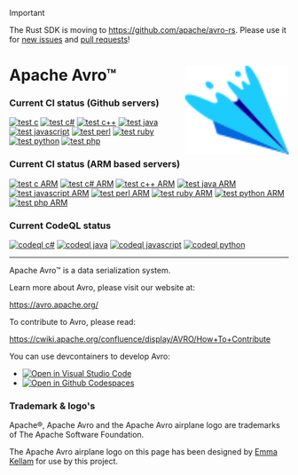 
> [!IMPORTANT]  
> The Rust SDK is moving to https://github.com/apache/avro-rs. Please use it for [new issues](https://github.com/apache/avro-rs/issues/new)
 and [pull requests](https://github.com/apache/avro-rs/pulls)!
 
 Apache Avro™<img align="right" height="160" src="doc/assets/icons/logo.svg" alt="Avro Logo"/>
============

### Current CI status (Github servers)
[![test c][test c img]][test c]
[![test c#][test c# img]][test c#]
[![test c++][test c++ img]][test c++]
[![test java][test java img]][test java]
[![test javascript][test javascript img]][test javascript]
[![test perl][test perl img]][test perl]
[![test ruby][test ruby img]][test ruby]
[![test python][test python img]][test python]
[![test php][test php img]][test php]

### Current CI status (ARM based servers)
[![test c ARM][test c ARM img]][test c ARM]
[![test c# ARM][test c# ARM img]][test c# ARM]
[![test c++ ARM][test c++ ARM img]][test c++ ARM]
[![test java ARM][test java ARM img]][test java ARM]
[![test javascript ARM][test javascript ARM img]][test javascript ARM]
[![test perl ARM][test perl ARM img]][test perl ARM]
[![test ruby ARM][test ruby ARM img]][test ruby ARM]
[![test python ARM][test python ARM img]][test python ARM]
[![test php ARM][test php ARM img]][test php ARM]

### Current CodeQL status
[![codeql c#][codeql c# img]][codeql c#]
[![codeql java][codeql java img]][codeql java]
[![codeql javascript][codeql javascript img]][codeql javascript]
[![codeql python][codeql python img]][codeql python]

-----

Apache Avro™ is a data serialization system.

Learn more about Avro, please visit our website at:

  https://avro.apache.org/

To contribute to Avro, please read:

  https://cwiki.apache.org/confluence/display/AVRO/How+To+Contribute


<!-- Arranged this way for easy copy-pasting and editor string manipulation -->

[test c]:          https://github.com/apache/avro/actions/workflows/test-lang-c.yml
[test c#]:         https://github.com/apache/avro/actions/workflows/test-lang-csharp.yml
[test c++]:        https://github.com/apache/avro/actions/workflows/test-lang-c++.yml
[test java]:       https://github.com/apache/avro/actions/workflows/test-lang-java.yml
[test javascript]: https://github.com/apache/avro/actions/workflows/test-lang-js.yml
[test perl]:       https://github.com/apache/avro/actions/workflows/test-lang-perl.yml
[test ruby]:       https://github.com/apache/avro/actions/workflows/test-lang-ruby.yml
[test python]:     https://github.com/apache/avro/actions/workflows/test-lang-py.yml
[test php]:        https://github.com/apache/avro/actions/workflows/test-lang-php.yml

[test c ARM]:          https://github.com/apache/avro/actions/workflows/test-lang-c-ARM.yml
[test c# ARM]:         https://github.com/apache/avro/actions/workflows/test-lang-csharp-ARM.yml
[test c++ ARM]:        https://github.com/apache/avro/actions/workflows/test-lang-c++-ARM.yml
[test java ARM]:       https://github.com/apache/avro/actions/workflows/test-lang-java-ARM.yml
[test javascript ARM]: https://github.com/apache/avro/actions/workflows/test-lang-js-ARM.yml
[test perl ARM]:       https://github.com/apache/avro/actions/workflows/test-lang-perl-ARM.yml
[test ruby ARM]:       https://github.com/apache/avro/actions/workflows/test-lang-ruby-ARM.yml
[test python ARM]:     https://github.com/apache/avro/actions/workflows/test-lang-py-ARM.yml
[test php ARM]:        https://github.com/apache/avro/actions/workflows/test-lang-php-ARM.yml

[codeql c#]:         https://github.com/apache/avro/actions/workflows/codeql-csharp-analysis.yml
[codeql java]:       https://github.com/apache/avro/actions/workflows/codeql-java-analysis.yml
[codeql javascript]: https://github.com/apache/avro/actions/workflows/codeql-js-analysis.yml
[codeql python]:     https://github.com/apache/avro/actions/workflows/codeql-py-analysis.yml

[test c img]:          https://github.com/apache/avro/actions/workflows/test-lang-c.yml/badge.svg
[test c# img]:         https://github.com/apache/avro/actions/workflows/test-lang-csharp.yml/badge.svg
[test c++ img]:        https://github.com/apache/avro/actions/workflows/test-lang-c++.yml/badge.svg
[test java img]:       https://github.com/apache/avro/actions/workflows/test-lang-java.yml/badge.svg
[test javascript img]: https://github.com/apache/avro/actions/workflows/test-lang-js.yml/badge.svg
[test perl img]:       https://github.com/apache/avro/actions/workflows/test-lang-perl.yml/badge.svg
[test ruby img]:       https://github.com/apache/avro/actions/workflows/test-lang-ruby.yml/badge.svg
[test python img]:     https://github.com/apache/avro/actions/workflows/test-lang-py.yml/badge.svg
[test php img]:        https://github.com/apache/avro/actions/workflows/test-lang-php.yml/badge.svg

[test c ARM img]:          https://github.com/apache/avro/actions/workflows/test-lang-c-ARM.yml/badge.svg
[test c# ARM img]:         https://github.com/apache/avro/actions/workflows/test-lang-csharp-ARM.yml/badge.svg
[test c++ ARM img]:        https://github.com/apache/avro/actions/workflows/test-lang-c++-ARM.yml/badge.svg
[test java ARM img]:       https://github.com/apache/avro/actions/workflows/test-lang-java-ARM.yml/badge.svg
[test javascript ARM img]: https://github.com/apache/avro/actions/workflows/test-lang-js-ARM.yml/badge.svg
[test perl ARM img]:       https://github.com/apache/avro/actions/workflows/test-lang-perl-ARM.yml/badge.svg
[test ruby ARM img]:       https://github.com/apache/avro/actions/workflows/test-lang-ruby-ARM.yml/badge.svg
[test python ARM img]:     https://github.com/apache/avro/actions/workflows/test-lang-py-ARM.yml/badge.svg
[test php ARM img]:        https://github.com/apache/avro/actions/workflows/test-lang-php-ARM.yml/badge.svg

[codeql c# img]:         https://github.com/apache/avro/actions/workflows/codeql-csharp-analysis.yml/badge.svg
[codeql java img]:       https://github.com/apache/avro/actions/workflows/codeql-java-analysis.yml/badge.svg
[codeql javascript img]: https://github.com/apache/avro/actions/workflows/codeql-js-analysis.yml/badge.svg
[codeql python img]:     https://github.com/apache/avro/actions/workflows/codeql-py-analysis.yml/badge.svg

You can use devcontainers to develop Avro:

* [![Open in Visual Studio Code](https://img.shields.io/static/v1?label=&message=Open%20in%20Visual%20Studio%20Code&color=blue&logo=visualstudiocode&style=flat)](https://vscode.dev/redirect?url=vscode://ms-vscode-remote.remote-containers/cloneInVolume?url=https://github.com/apache/avro)
* [![Open in Github Codespaces](https://img.shields.io/static/v1?label=&message=Open%20in%20Github%20Codespaces&color=2f362d&logo=github)](https://codespaces.new/apache/avro?quickstart=1&hide_repo_select=true)


### Trademark & logo's
Apache®, Apache Avro and the Apache Avro airplane logo are trademarks of The Apache Software Foundation.

The Apache Avro airplane logo on this page has been designed by [Emma Kellam](https://github.com/emmak3l) for use by this project.
